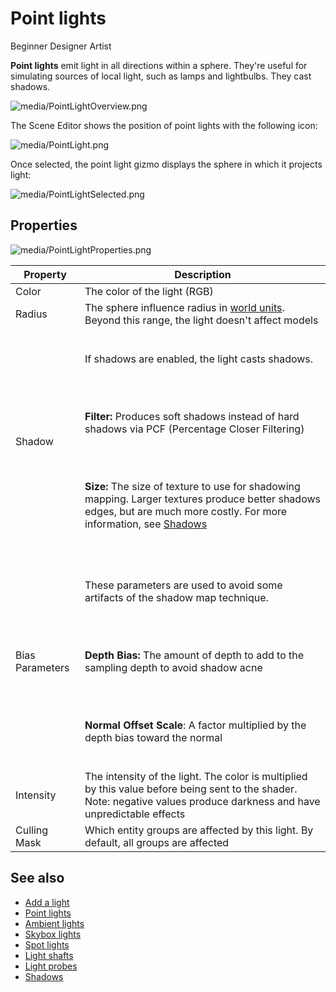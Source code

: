 # Point lights

<span class="label label-doc-level">Beginner</span>
<span class="label label-doc-audience">Designer</span>
<span class="label label-doc-audience">Artist</span>

**Point lights** emit light in all directions within a sphere. They're useful for simulating sources of local light, such as lamps and lightbulbs. They cast shadows.

![media/PointLightOverview.png](media/PointLightOverview.png) 

The Scene Editor shows the position of point lights with the following icon:

![media/PointLight.png](media/PointLight.png) 

Once selected, the point light gizmo displays the sphere in which it projects light:

![media/PointLightSelected.png](media/PointLightSelected.png)

## Properties

![media/PointLightProperties.png](media/PointLightProperties.png) 

| Property            | Description                                                        
| ------------------- | ------------------ 
| Color               | The color of the light (RGB)
| Radius              | The sphere influence radius in [world units](../../game-studio/world-units.md). Beyond this range, the light doesn't affect models
| Shadow             | <p><br>If shadows are enabled, the light casts shadows.</p></br><p><br> **Filter:** Produces soft shadows instead of hard shadows via PCF (Percentage Closer Filtering) </p></br> <p><br>**Size:** The size of texture to use for shadowing mapping. Larger textures produce better shadows edges, but are much more costly. For more information, see [Shadows](shadows.md)</p></br>
| Bias Parameters     | <p><br>These parameters are used to avoid some artifacts of the shadow map technique.</p></br> <p><br>**Depth Bias:** The amount of depth to add to the sampling depth to avoid shadow acne</p></br> <p><br>**Normal Offset Scale**: A factor multiplied by the depth bias toward the normal </p></br>
| Intensity           | The intensity of the light. The color is multiplied by this value before being sent to the shader. Note: negative values produce darkness and have unpredictable effects
| Culling Mask        | Which entity groups are affected by this light. By default, all groups are affected

## See also

* [Add a light](add-a-light.md)
* [Point lights](point-lights.md)
* [Ambient lights](ambient-lights.md)
* [Skybox lights](skybox-lights.md)
* [Spot lights](spot-lights.md)
* [Light shafts](light-shafts.md)
* [Light probes](light-probes.md)
* [Shadows](shadows.md)